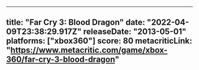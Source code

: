
---
title: "Far Cry 3: Blood Dragon"
date: "2022-04-09T23:38:29.917Z"
releaseDate: "2013-05-01"
platforms: ["xbox360"]
score: 80
metacriticLink: "https://www.metacritic.com/game/xbox-360/far-cry-3-blood-dragon"
---
